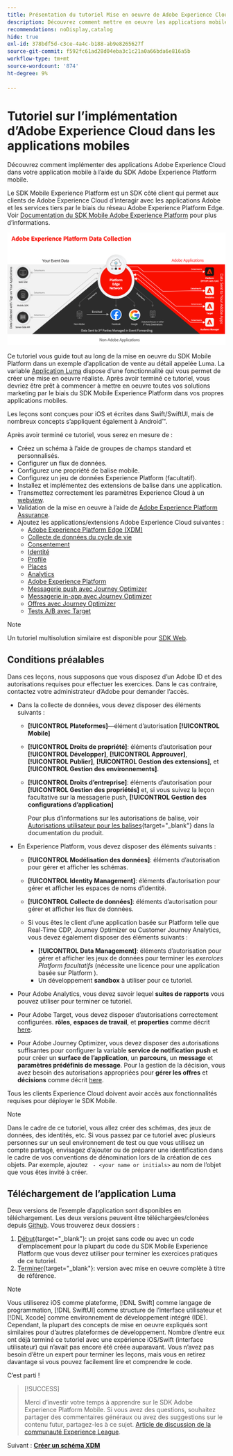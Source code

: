 ```yaml
---
title: Présentation du tutoriel Mise en oeuvre de Adobe Experience Cloud dans les applications mobiles
description: Découvrez comment mettre en oeuvre les applications mobiles Adobe Experience Cloud. Ce tutoriel vous guide tout au long d’une mise en oeuvre d’applications Experience Cloud dans un exemple d’application Swift.
recommendations: noDisplay,catalog
hide: true
exl-id: 378bdf5d-c3ce-4a4c-b188-ab9e8265627f
source-git-commit: f592fc61ad28d04eba3c1c21a0a66bda6e816a5b
workflow-type: tm+mt
source-wordcount: '874'
ht-degree: 9%

---
```


# Tutoriel sur l’implémentation d’Adobe Experience Cloud dans les applications mobiles

Découvrez comment implémenter des applications Adobe Experience Cloud dans votre application mobile à l’aide du SDK Adobe Experience Platform mobile.

Le SDK Mobile Experience Platform est un SDK côté client qui permet aux clients de Adobe Experience Cloud d’interagir avec les applications Adobe et les services tiers par le biais du réseau Adobe Experience Platform Edge. Voir [Documentation du SDK Mobile Adobe Experience Platform](https://developer.adobe.com/client-sdks/documentation/) pour plus d’informations.

![Architecture](assets/architecture.png)


Ce tutoriel vous guide tout au long de la mise en oeuvre du SDK Mobile Platform dans un exemple d’application de vente au détail appelée Luma. La variable [Application Luma](https://github.com/Adobe-Marketing-Cloud/Luma-iOS-Mobile-App) dispose d’une fonctionnalité qui vous permet de créer une mise en oeuvre réaliste. Après avoir terminé ce tutoriel, vous devriez être prêt à commencer à mettre en oeuvre toutes vos solutions marketing par le biais du SDK Mobile Experience Platform dans vos propres applications mobiles.

Les leçons sont conçues pour iOS et écrites dans Swift/SwiftUI, mais de nombreux concepts s’appliquent également à Android™.

Après avoir terminé ce tutoriel, vous serez en mesure de :

* Créez un schéma à l’aide de groupes de champs standard et personnalisés.
* Configurer un flux de données.
* Configurez une propriété de balise mobile.
* Configurez un jeu de données Experience Platform (facultatif).
* Installez et implémentez des extensions de balise dans une application.
* Transmettez correctement les paramètres Experience Cloud à un [webview](web-views.md).
* Validation de la mise en oeuvre à l’aide de [Adobe Experience Platform Assurance](assurance.md).
* Ajoutez les applications/extensions Adobe Experience Cloud suivantes :
   * [Adobe Experience Platform Edge (XDM)](events.md)
   * [Collecte de données du cycle de vie](lifecycle-data.md)
   * [Consentement](consent.md)
   * [Identité](identity.md)
   * [Profile](profile.md)
   * [Places](places.md)
   * [Analytics](analytics.md)
   * [Adobe Experience Platform](platform.md)
   * [Messagerie push avec Journey Optimizer](journey-optimizer-push.md)
   * [Messagerie in-app avec Journey Optimizer](journey-optimizer-inapp.md)
   * [Offres avec Journey Optimizer](journey-optimizer-offers.md)
   * [Tests A/B avec Target](target.md)


>[!NOTE]
>
>Un tutoriel multisolution similaire est disponible pour [SDK Web](../tutorial-web-sdk/overview.md).

## Conditions préalables

Dans ces leçons, nous supposons que vous disposez d’un Adobe ID et des autorisations requises pour effectuer les exercices. Dans le cas contraire, contactez votre administrateur d’Adobe pour demander l’accès.

* Dans la collecte de données, vous devez disposer des éléments suivants :
   * **[!UICONTROL Plateformes]**—élément d’autorisation **[!UICONTROL Mobile]**
   * **[!UICONTROL Droits de propriété]**: éléments d’autorisation pour **[!UICONTROL Développer]**, **[!UICONTROL Approuver]**, **[!UICONTROL Publier]**, **[!UICONTROL Gestion des extensions]**, et **[!UICONTROL Gestion des environnements]**.
   * **[!UICONTROL Droits d’entreprise]**: éléments d’autorisation pour **[!UICONTROL Gestion des propriétés]** et, si vous suivez la leçon facultative sur la messagerie push, **[!UICONTROL Gestion des configurations d’application]**

     Pour plus d’informations sur les autorisations de balise, voir [Autorisations utilisateur pour les balises](https://experienceleague.adobe.com/docs/experience-platform/tags/admin/user-permissions.html?lang=fr){target="_blank"} dans la documentation du produit.
* En Experience Platform, vous devez disposer des éléments suivants :
   * **[!UICONTROL Modélisation des données]**: éléments d’autorisation pour gérer et afficher les schémas.
   * **[!UICONTROL Identity Management]**: éléments d’autorisation pour gérer et afficher les espaces de noms d’identité.
   * **[!UICONTROL Collecte de données]**: éléments d’autorisation pour gérer et afficher les flux de données.

   * Si vous êtes le client d’une application basée sur Platform telle que Real-Time CDP, Journey Optimizer ou Customer Journey Analytics, vous devez également disposer des éléments suivants :
      * **[!UICONTROL Data Management]**: éléments d’autorisation pour gérer et afficher les jeux de données pour terminer les _exercices Platform facultatifs_ (nécessite une licence pour une application basée sur Platform ).
      * Un développement **sandbox** à utiliser pour ce tutoriel.

* Pour Adobe Analytics, vous devez savoir lequel **suites de rapports** vous pouvez utiliser pour terminer ce tutoriel.

* Pour Adobe Target, vous devez disposer d’autorisations correctement configurées. **rôles**, **espaces de travail**, et **properties** comme décrit [here](https://experienceleague.adobe.com/docs/target/using/administer/manage-users/enterprise/property-channel.html?lang=fr).

* Pour Adobe Journey Optimizer, vous devez disposer des autorisations suffisantes pour configurer la variable **service de notification push** et pour créer un **surface de l’application**, un **parcours**, un **message** et **paramètres prédéfinis de message**. Pour la gestion de la décision, vous avez besoin des autorisations appropriées pour **gérer les offres** et **décisions** comme décrit [here](https://experienceleague.adobe.com/docs/journey-optimizer/using/access-control/privacy/high-low-permissions.html?lang=en#decisions-permissions).

Tous les clients Experience Cloud doivent avoir accès aux fonctionnalités requises pour déployer le SDK Mobile.


>[!NOTE]
>
>Dans le cadre de ce tutoriel, vous allez créer des schémas, des jeux de données, des identités, etc. Si vous passez par ce tutoriel avec plusieurs personnes sur un seul environnement de test ou que vous utilisez un compte partagé, envisagez d’ajouter ou de préparer une identification dans le cadre de vos conventions de dénomination lors de la création de ces objets. Par exemple, ajoutez ` - <your name or initials>` au nom de l’objet que vous êtes invité à créer.


## Téléchargement de l’application Luma

Deux versions de l’exemple d’application sont disponibles en téléchargement. Les deux versions peuvent être téléchargées/clonées depuis [Github](https://github.com/Adobe-Marketing-Cloud/Luma-iOS-Mobile-App). Vous trouverez deux dossiers :


1. [Début](https://github.com/Adobe-Marketing-Cloud/Luma-iOS-Mobile-App){target="_blank"}: un projet sans code ou avec un code d’emplacement pour la plupart du code du SDK Mobile Experience Platform que vous devez utiliser pour terminer les exercices pratiques de ce tutoriel.
1. [Terminer](https://github.com/Adobe-Marketing-Cloud/Luma-iOS-Mobile-App){target="_blank"}: version avec mise en oeuvre complète à titre de référence.

>[!NOTE]
>
>Vous utiliserez iOS comme plateforme, [!DNL Swift] comme langage de programmation, [!DNL SwiftUI] comme structure de l’interface utilisateur et [!DNL Xcode] comme environnement de développement intégré (IDE). Cependant, la plupart des concepts de mise en oeuvre expliqués sont similaires pour d’autres plateformes de développement. Nombre d’entre eux ont déjà terminé ce tutoriel avec une expérience iOS/Swift (interface utilisateur) qui n’avait pas encore été créée auparavant. Vous n’avez pas besoin d’être un expert pour terminer les leçons, mais vous en retirez davantage si vous pouvez facilement lire et comprendre le code.


C’est parti !

>[!SUCCESS]
>
>Merci d’investir votre temps à apprendre sur le SDK Adobe Experience Platform Mobile. Si vous avez des questions, souhaitez partager des commentaires généraux ou avez des suggestions sur le contenu futur, partagez-les à ce sujet. [Article de discussion de la communauté Experience League](https://experienceleaguecommunities.adobe.com/t5/adobe-experience-platform-launch/tutorial-discussion-implement-adobe-experience-cloud-in-mobile/td-p/443796).

Suivant : **[Créer un schéma XDM](create-schema.md)**
